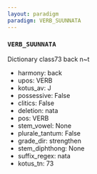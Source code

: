 ```yaml
---
layout: paradigm
paradigm: VERB_SUUNNATA
---
```

### ` VERB_SUUNNATA `

Dictionary class73 back n~t
* harmony: back
* upos: VERB
* kotus_av: J
* possessive: False
* clitics: False
* deletion: nata
* pos: VERB
* stem_vowel: None
* plurale_tantum: False
* grade_dir: strengthen
* stem_diphthong: None
* suffix_regex: nata
* kotus_tn: 73
